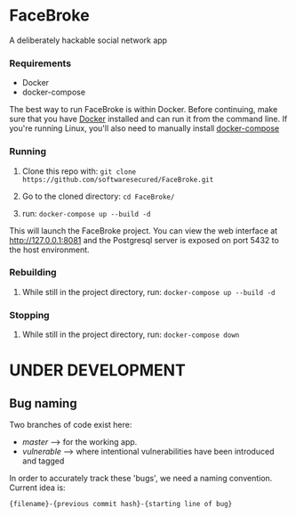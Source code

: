 # FaceBroke

A deliberately hackable social network app


### Requirements

- Docker
- docker-compose

The best way to run FaceBroke is within Docker. Before continuing, make sure that you have [Docker](https://www.docker.com/community-edition#/download)  installed and can run it from the command line.
If you're running Linux, you'll also need to manually install [docker-compose](https://docs.docker.com/compose/install/)

### Running

1. Clone this repo with: `git clone https://github.com/softwaresecured/FaceBroke.git`

2. Go to the cloned directory: `cd FaceBroke/`

3. run: `docker-compose up --build -d`

This will launch the FaceBroke project. You can view the web interface at http://127.0.0.1:8081 and the Postgresql server is exposed on port 5432 to the host environment.

### Rebuilding

1. While still in the project directory, run: `docker-compose up --build -d`

### Stopping

1. While still in the project directory, run: `docker-compose down`




# UNDER DEVELOPMENT

## Bug naming

Two branches of code exist here:

- _master_ --> for the working app.
- _vulnerable_ --> where intentional vulnerabilities have been introduced and tagged

In order to accurately track these 'bugs', we need a naming convention. Current idea is:

`{filename}-{previous commit hash}-{starting line of bug}`
